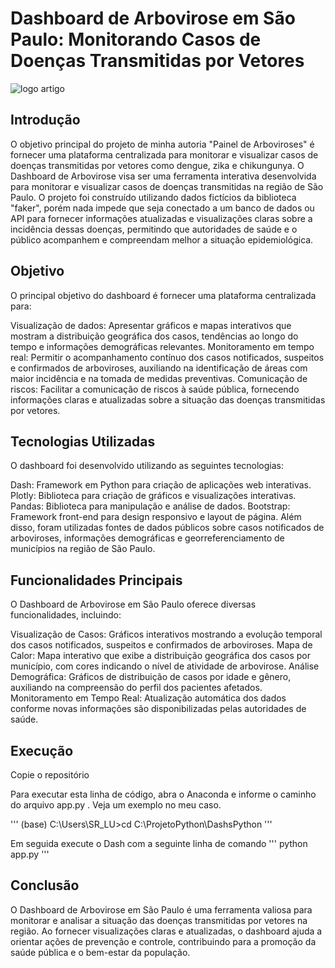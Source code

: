 # Dashboard de Arbovirose em São Paulo: Monitorando Casos de Doenças Transmitidas por Vetores

![logo artigo](https://github.com/LeviLucena/Arbovirose/assets/34045910/74a25acd-b4de-4c01-b849-284bbc16bbc4)

## Introdução
O objetivo principal do projeto de minha autoria "Painel de Arboviroses" é fornecer uma plataforma centralizada para monitorar e visualizar casos de doenças transmitidas por vetores como dengue, zika e chikungunya. O Dashboard de Arbovirose visa ser uma ferramenta interativa desenvolvida para monitorar e visualizar casos de doenças transmitidas na região de São Paulo. O projeto foi construído utilizando dados fictícios da biblioteca "faker", porém nada impede que seja conectado a um banco de dados ou API para fornecer informações atualizadas e visualizações claras sobre a incidência dessas doenças, permitindo que autoridades de saúde e o público acompanhem e compreendam melhor a situação epidemiológica.

## Objetivo
O principal objetivo do dashboard é fornecer uma plataforma centralizada para:

Visualização de dados: Apresentar gráficos e mapas interativos que mostram a distribuição geográfica dos casos, tendências ao longo do tempo e informações demográficas relevantes.
Monitoramento em tempo real: Permitir o acompanhamento contínuo dos casos notificados, suspeitos e confirmados de arboviroses, auxiliando na identificação de áreas com maior incidência e na tomada de medidas preventivas.
Comunicação de riscos: Facilitar a comunicação de riscos à saúde pública, fornecendo informações claras e atualizadas sobre a situação das doenças transmitidas por vetores.

## Tecnologias Utilizadas
O dashboard foi desenvolvido utilizando as seguintes tecnologias:

Dash: Framework em Python para criação de aplicações web interativas.
Plotly: Biblioteca para criação de gráficos e visualizações interativas.
Pandas: Biblioteca para manipulação e análise de dados.
Bootstrap: Framework front-end para design responsivo e layout de página.
Além disso, foram utilizadas fontes de dados públicos sobre casos notificados de arboviroses, informações demográficas e georreferenciamento de municípios na região de São Paulo.

## Funcionalidades Principais
O Dashboard de Arbovirose em São Paulo oferece diversas funcionalidades, incluindo:

Visualização de Casos: Gráficos interativos mostrando a evolução temporal dos casos notificados, suspeitos e confirmados de arboviroses.
Mapa de Calor: Mapa interativo que exibe a distribuição geográfica dos casos por município, com cores indicando o nível de atividade de arbovirose.
Análise Demográfica: Gráficos de distribuição de casos por idade e gênero, auxiliando na compreensão do perfil dos pacientes afetados.
Monitoramento em Tempo Real: Atualização automática dos dados conforme novas informações são disponibilizadas pelas autoridades de saúde.

## Execução
Copie o repositório


Para executar esta linha de código, abra o Anaconda e informe o caminho do arquivo app.py . Veja um exemplo no meu caso.

'''
(base) C:\Users\SR_LU>cd C:\ProjetoPython\DashsPython
'''

Em seguida execute o Dash com a seguinte linha de comando
'''
python app.py
'''

## Conclusão
O Dashboard de Arbovirose em São Paulo é uma ferramenta valiosa para monitorar e analisar a situação das doenças transmitidas por vetores na região. Ao fornecer visualizações claras e atualizadas, o dashboard ajuda a orientar ações de prevenção e controle, contribuindo para a promoção da saúde pública e o bem-estar da população.
